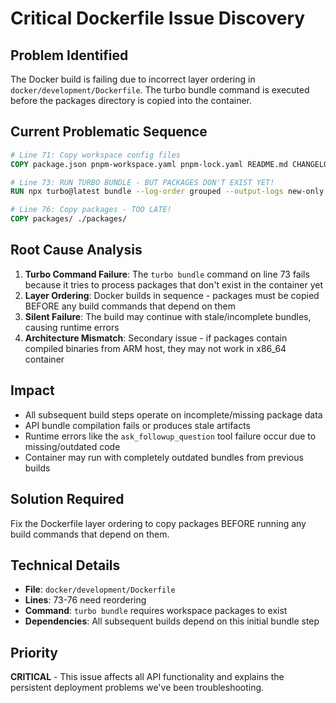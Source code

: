 # Critical Dockerfile Issue Discovery

## Problem Identified

The Docker build is failing due to incorrect layer ordering in `docker/development/Dockerfile`. The turbo bundle command is executed before the packages directory is copied into the container.

## Current Problematic Sequence

```dockerfile
# Line 71: Copy workspace config files
COPY package.json pnpm-workspace.yaml pnpm-lock.yaml README.md CHANGELOG.md LICENSE turbo.json ./

# Line 73: RUN TURBO BUNDLE - BUT PACKAGES DON'T EXIST YET!
RUN npx turbo@latest bundle --log-order grouped --output-logs new-only

# Line 76: Copy packages - TOO LATE!
COPY packages/ ./packages/
```

## Root Cause Analysis

1. **Turbo Command Failure**: The `turbo bundle` command on line 73 fails because it tries to process packages that don't exist in the container yet
2. **Layer Ordering**: Docker builds in sequence - packages must be copied BEFORE any build commands that depend on them
3. **Silent Failure**: The build may continue with stale/incomplete bundles, causing runtime errors
4. **Architecture Mismatch**: Secondary issue - if packages contain compiled binaries from ARM host, they may not work in x86_64 container

## Impact

- All subsequent build steps operate on incomplete/missing package data
- API bundle compilation fails or produces stale artifacts
- Runtime errors like the `ask_followup_question` tool failure occur due to missing/outdated code
- Container may run with completely outdated bundles from previous builds

## Solution Required

Fix the Dockerfile layer ordering to copy packages BEFORE running any build commands that depend on them.

## Technical Details

- **File**: `docker/development/Dockerfile`
- **Lines**: 73-76 need reordering
- **Command**: `turbo bundle` requires workspace packages to exist
- **Dependencies**: All subsequent builds depend on this initial bundle step

## Priority

**CRITICAL** - This issue affects all API functionality and explains the persistent deployment problems we've been troubleshooting.
